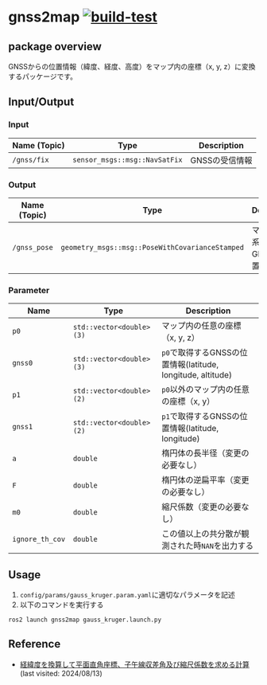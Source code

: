 # gnss2map [![build-test](https://github.com/CIT-Autonomous-Robot-Lab/gnss2map/actions/workflows/build-test.yaml/badge.svg)](https://github.com/CIT-Autonomous-Robot-Lab/gnss2map/actions/workflows/build-test.yaml)
## package overview
GNSSからの位置情報（緯度、経度、高度）をマップ内の座標（x, y, z）に変換するパッケージです。

## Input/Output
### Input
|Name (Topic)|Type|Description|
|----|----|-----------|
|```/gnss/fix```|```sensor_msgs::msg::NavSatFix```|GNSSの受信情報|

### Output
|Name (Topic)|Type|Description|
|----|----|-----------|
|```/gnss_pose```|```geometry_msgs::msg::PoseWithCovarianceStamped```|マップ座標系におけるGNSSの位置情報|

### Parameter
|Name |Type|Description|
|----|----|-----------|
|```p0```|```std::vector<double>(3)```|マップ内の任意の座標（x, y, z）|
|```gnss0```|```std::vector<double>(3)```|```p0```で取得するGNSSの位置情報(latitude, longitude, altitude)|
|```p1```|```std::vector<double>(2)```|```p0```以外のマップ内の任意の座標（x, y）|
|```gnss1```|```std::vector<double>(2)```|```p1```で取得するGNSSの位置情報(latitude, longitude)|
|```a```|```double```|楕円体の長半径（変更の必要なし）|
|```F```|```double```|楕円体の逆扁平率（変更の必要なし）|
|```m0```|```double```|縮尺係数（変更の必要なし）|
|```ignore_th_cov```|```double```|この値以上の共分散が観測された時```NAN```を出力する|

## Usage
1. ```config/params/gauss_kruger.param.yaml```に適切なパラメータを記述
2. 以下のコマンドを実行する

```
ros2 launch gnss2map gauss_kruger.launch.py
```

## Reference
- [経緯度を換算して平面直角座標、子午線収差角及び縮尺係数を求める計算](https://vldb.gsi.go.jp/sokuchi/surveycalc/surveycalc/algorithm/bl2xy/bl2xy.htm)(last visited: 2024/08/13)